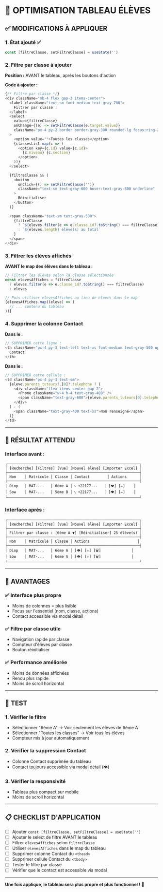 # 🎯 OPTIMISATION TABLEAU ÉLÈVES

## ✅ MODIFICATIONS À APPLIQUER

### 1. État ajouté ✅
```typescript
const [filtreClasse, setFiltreClasse] = useState('')
```

### 2. Filtre par classe à ajouter

**Position :** AVANT le tableau, après les boutons d'action

**Code à ajouter :**
```typescript
{/* Filtre par classe */}
<div className="mb-4 flex gap-3 items-center">
  <label className="text-sm font-medium text-gray-700">
    Filtrer par classe :
  </label>
  <select
    value={filtreClasse}
    onChange={(e) => setFiltreClasse(e.target.value)}
    className="px-4 py-2 border border-gray-300 rounded-lg focus:ring-2 focus:ring-purple-500 focus:border-purple-500"
  >
    <option value="">Toutes les classes</option>
    {classesList.map(c => (
      <option key={c.id} value={c.id}>
        {c.niveau} {c.section}
      </option>
    ))}
  </select>
  
  {filtreClasse && (
    <button
      onClick={() => setFiltreClasse('')}
      className="text-sm text-gray-600 hover:text-gray-800 underline"
    >
      Réinitialiser
    </button>
  )}
  
  <span className="text-sm text-gray-500">
    {filtreClasse 
      ? `${eleves.filter(e => e.classe_id?.toString() === filtreClasse).length} élève(s)`
      : `${eleves.length} élève(s) au total`
    }
  </span>
</div>
```

### 3. Filtrer les élèves affichés

**AVANT le map des élèves dans le tableau :**

```typescript
// Filtrer les élèves selon la classe sélectionnée
const elevesAffiches = filtreClasse 
  ? eleves.filter(e => e.classe_id?.toString() === filtreClasse)
  : eleves

// Puis utiliser elevesAffiches au lieu de eleves dans le map
{elevesAffiches.map((eleve) => (
  // ... contenu du tableau
))}
```

### 4. Supprimer la colonne Contact

**Dans le <thead> :**
```typescript
// SUPPRIMER cette ligne :
<th className="px-4 py-3 text-left text-xs font-medium text-gray-500 uppercase">
  Contact
</th>
```

**Dans le <tbody> :**
```typescript
// SUPPRIMER cette cellule :
<td className="px-4 py-3 text-sm">
  {eleve.parents_tuteurs?.[0]?.telephone ? (
    <div className="flex items-center gap-2">
      <Phone className="w-4 h-4 text-gray-400" />
      <span className="text-gray-600">{eleve.parents_tuteurs[0].telephone}</span>
    </div>
  ) : (
    <span className="text-gray-400 text-xs">Non renseigné</span>
  )}
</td>
```

---

## 🎯 RÉSULTAT ATTENDU

### Interface avant :
```
┌─────────────────────────────────────────────────────────────┐
│ [Recherche] [Filtres] [Vue] [Nouvel élève] [Importer Excel] │
├─────────────────────────────────────────────────────────────┤
│ Nom    │ Matricule │ Classe │ Contact        │ Actions      │
├─────────────────────────────────────────────────────────────┤
│ Diop   │ MAT-...   │ 6ème A │ 📞 +22177...   │ [👁️] [✏️]    │
│ Sow    │ MAT-...   │ 5ème B │ 📞 +22177...   │ [👁️] [✏️]    │
└─────────────────────────────────────────────────────────────┘
```

### Interface après :
```
┌─────────────────────────────────────────────────────────────┐
│ [Recherche] [Filtres] [Vue] [Nouvel élève] [Importer Excel] │
├─────────────────────────────────────────────────────────────┤
│ Filtrer par classe : [6ème A ▼] [Réinitialiser] 25 élève(s) │
├─────────────────────────────────────────────────────────────┤
│ Nom    │ Matricule │ Classe │ Actions                      │
├─────────────────────────────────────────────────────────────┤
│ Diop   │ MAT-...   │ 6ème A │ [👁️] [✏️] [🗑️]              │
│ Sow    │ MAT-...   │ 6ème A │ [👁️] [✏️] [🗑️]              │
└─────────────────────────────────────────────────────────────┘
```

---

## 🎯 AVANTAGES

### ✅ Interface plus propre
- Moins de colonnes = plus lisible
- Focus sur l'essentiel (nom, classe, actions)
- Contact accessible via modal détail

### ✅ Filtre par classe utile
- Navigation rapide par classe
- Compteur d'élèves par classe
- Bouton réinitialiser

### ✅ Performance améliorée
- Moins de données affichées
- Rendu plus rapide
- Moins de scroll horizontal

---

## 🧪 TEST

### 1. Vérifier le filtre
- Sélectionner "6ème A" → Voir seulement les élèves de 6ème A
- Sélectionner "Toutes les classes" → Voir tous les élèves
- Compteur mis à jour automatiquement

### 2. Vérifier la suppression Contact
- Colonne Contact supprimée du tableau
- Contact toujours accessible via modal détail (👁️)

### 3. Vérifier la responsivité
- Tableau plus compact sur mobile
- Moins de scroll horizontal

---

## 📋 CHECKLIST D'APPLICATION

- [ ] Ajouter `const [filtreClasse, setFiltreClasse] = useState('')`
- [ ] Ajouter le select de filtre AVANT le tableau
- [ ] Filtrer `elevesAffiches` selon `filtreClasse`
- [ ] Utiliser `elevesAffiches` dans le map du tableau
- [ ] Supprimer colonne Contact du `<thead>`
- [ ] Supprimer cellule Contact du `<tbody>`
- [ ] Tester le filtre par classe
- [ ] Vérifier que le contact est accessible via modal

---

**Une fois appliqué, le tableau sera plus propre et plus fonctionnel !** 🎯



